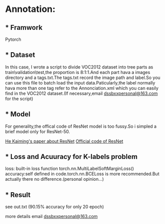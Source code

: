 
# Annotation:

## * Framwork

  Pytorch

## * Dataset

  In this case, I wrote a script to divide VOC2012 dataset into tree parts as train\validation\test,the proportion is 8:1:1.And each part hava a images directory and a tags.txt.The tags.txt record the image path and label.So you can use this file to batch load the input data.Paticularly,the label normally hava more than one tag refer to the Annonciation.xml which you can easily find in the VOC2012 dataset.(If necessary,email dssbxxpersonal@163.com for the script) 

## * Model

For generality,the offical code of ResNet model is too fussy.So i simpled a brief model only for ResNet-50.

[He Kaiming's paper about ResNet](https://arxiv.org/abs/1512.03385)
[Official code of ResNet](https://github.com/tensorflow/models/blob/master/research/slim/nets/resnet_v2.py)

## * Loss and Acuuracy for K-labels problem

loss: built-in loss function torch.nn.MultiLabelSoftMarginLoss()  
accuracy:self defined in code.torch.nn.BCELoss is more recommended.But actually there no difference.(personal opinion...)

## * Result

see out.txt (90.15% accuracy for only 20 epoch)  

more details email dssbxxpersonal@163.com
